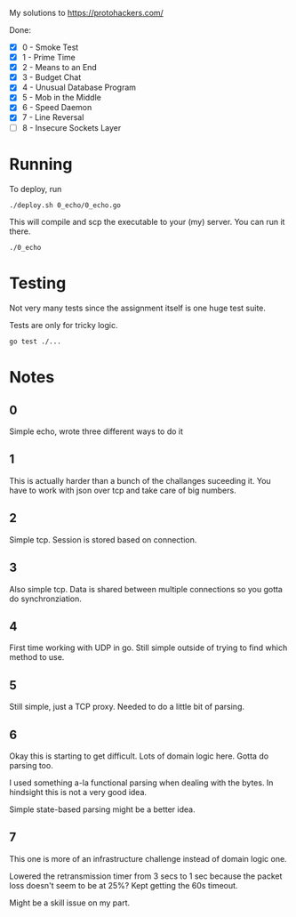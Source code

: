 My solutions to https://protohackers.com/

Done:

- [x] 0 - Smoke Test
- [x] 1 - Prime Time
- [x] 2 - Means to an End
- [x] 3 - Budget Chat
- [x] 4 - Unusual Database Program
- [x] 5 - Mob in the Middle
- [x] 6 - Speed Daemon
- [x] 7 - Line Reversal
- [ ] 8 - Insecure Sockets Layer

# Running

To deploy, run

```bash
./deploy.sh 0_echo/0_echo.go
```

This will compile and scp the executable to your (my) server. You can run it there.

```bash
./0_echo
```

# Testing

Not very many tests since the assignment itself is one huge test suite.

Tests are only for tricky logic.

```bash
go test ./...
```

# Notes

## 0

Simple echo, wrote three different ways to do it

## 1

This is actually harder than a bunch of the challanges suceeding it. You have to work with json over tcp and take care of big numbers.

## 2

Simple tcp. Session is stored based on connection.

## 3

Also simple tcp. Data is shared between multiple connections so you gotta do synchronziation.

## 4

First time working with UDP in go. Still simple outside of trying to find which method to use.

## 5

Still simple, just a TCP proxy. Needed to do a little bit of parsing.

## 6

Okay this is starting to get difficult. Lots of domain logic here. Gotta do parsing too.

I used something a-la functional parsing when dealing with the bytes. In hindsight this is not a very good idea.

Simple state-based parsing might be a better idea.

## 7

This one is more of an infrastructure challenge instead of domain logic one.

Lowered the retransmission timer from 3 secs to 1 sec because the packet loss doesn't seem to be at 25%? Kept getting the 60s timeout.

Might be a skill issue on my part.
